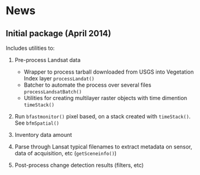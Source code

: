 # News

## Initial package (April 2014)
Includes utilities to:

1. Pre-process Landsat data
    - Wrapper to process tarball downloaded from USGS into Vegetation Index layer `processLandat()`
    - Batcher to automate the process over several files `processLandsatBatch()`
    - Utilities for creating multilayer raster objects with time dimention `timeStack()`

2. Run `bfastmonitor()` pixel based, on a stack created with `timeStack()`. See `bfmSpatial()`
3. Inventory data amount
4. Parse through Lansat typical filenames to extract metadata on sensor, data of acquisition, etc (`getSceneinfo()`)
5. Post-process change detection results (filters, etc)